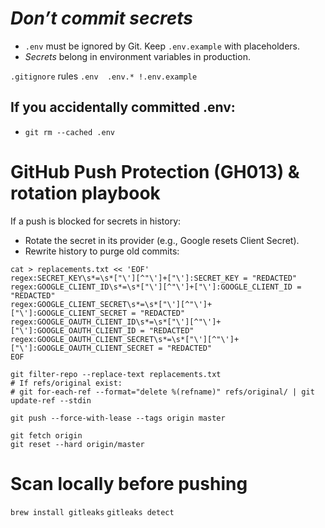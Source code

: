 # *Don’t commit secrets*

- `.env` must be ignored by Git. Keep `.env.example` with placeholders.
- *Secrets* belong in environment variables in production.

`.gitignore` rules
`.env 
.env.*
!.env.example`

## If you accidentally committed .env:

- `git rm --cached .env`

# GitHub Push Protection (GH013) & rotation playbook

If a push is blocked for secrets in history:

- Rotate the secret in its provider (e.g., Google resets Client Secret).
- Rewrite history to purge old commits:
```brew install git-filter-repo || pipx install git-filter-repo
cat > replacements.txt << 'EOF'
regex:SECRET_KEY\s*=\s*["\'][^"\']+["\']:SECRET_KEY = "REDACTED"
regex:GOOGLE_CLIENT_ID\s*=\s*["\'][^"\']+["\']:GOOGLE_CLIENT_ID = "REDACTED"
regex:GOOGLE_CLIENT_SECRET\s*=\s*["\'][^"\']+["\']:GOOGLE_CLIENT_SECRET = "REDACTED"
regex:GOOGLE_OAUTH_CLIENT_ID\s*=\s*["\'][^"\']+["\']:GOOGLE_OAUTH_CLIENT_ID = "REDACTED"
regex:GOOGLE_OAUTH_CLIENT_SECRET\s*=\s*["\'][^"\']+["\']:GOOGLE_OAUTH_CLIENT_SECRET = "REDACTED"
EOF

git filter-repo --replace-text replacements.txt
# If refs/original exist:
# git for-each-ref --format="delete %(refname)" refs/original/ | git update-ref --stdin

git push --force-with-lease --tags origin master

git fetch origin
git reset --hard origin/master

```

# Scan locally before pushing

``brew install gitleaks``
``gitleaks detect``

